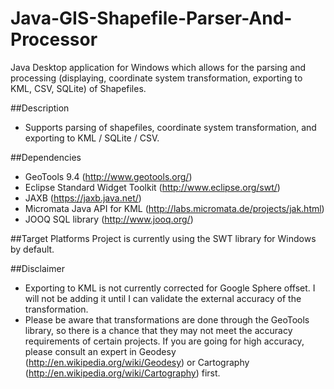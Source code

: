 Java-GIS-Shapefile-Parser-And-Processor
=======================================

Java Desktop application for Windows which allows for the parsing and processing (displaying, coordinate system transformation, exporting to KML, CSV, SQLite) of Shapefiles.

##Description
- Supports parsing of shapefiles, coordinate system transformation, and exporting to KML / SQLite / CSV. 

##Dependencies
- GeoTools 9.4 (http://www.geotools.org/)
- Eclipse Standard Widget Toolkit (http://www.eclipse.org/swt/)
- JAXB (https://jaxb.java.net/)
- Micromata Java API for KML (http://labs.micromata.de/projects/jak.html)
- JOOQ SQL library (http://www.jooq.org/)


##Target Platforms
Project is currently using the SWT library for Windows by default.

##Disclaimer
- Exporting to KML is not currently corrected for Google Sphere offset. I will not be adding it until I can validate the external accuracy of the transformation.
- Please be aware that transformations are done through the GeoTools library, so there is a chance that they may not meet the accuracy requirements of certain projects. If you are going for high accuracy, please consult an expert in Geodesy (http://en.wikipedia.org/wiki/Geodesy) or Cartography (http://en.wikipedia.org/wiki/Cartography) first.
